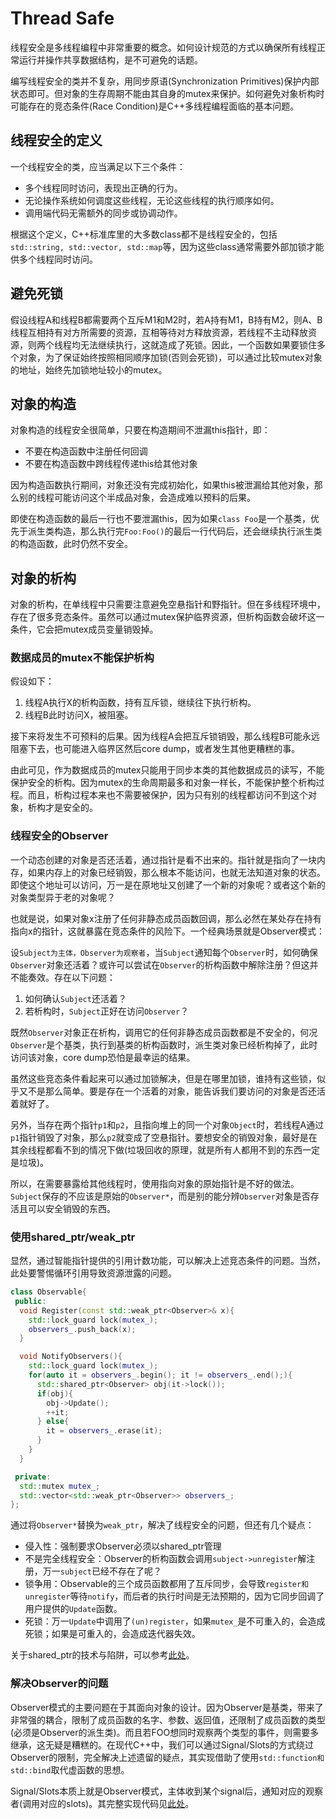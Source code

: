 # Thread Safe

线程安全是多线程编程中非常重要的概念。如何设计规范的方式以确保所有线程正常运行并操作共享数据结构，是不可避免的话题。

编写线程安全的类并不复杂，用同步原语(Synchronization Primitives)保护内部状态即可。但对象的生存周期不能由其自身的mutex来保护。如何避免对象析构时可能存在的竞态条件(Race Condition)是C++多线程编程面临的基本问题。

## 线程安全的定义

一个线程安全的类，应当满足以下三个条件：
- 多个线程同时访问，表现出正确的行为。
- 无论操作系统如何调度这些线程，无论这些线程的执行顺序如何。
- 调用端代码无需额外的同步或协调动作。

根据这个定义，C++标准库里的大多数class都不是线程安全的，包括`std::string, std::vector, std::map`等，因为这些class通常需要外部加锁才能供多个线程同时访问。

## 避免死锁

假设线程A和线程B都需要两个互斥M1和M2时，若A持有M1，B持有M2，则A、B线程互相持有对方所需要的资源，互相等待对方释放资源，若线程不主动释放资源，则两个线程均无法继续执行，这就造成了死锁。因此，一个函数如果要锁住多个对象，为了保证始终按照相同顺序加锁(否则会死锁)，可以通过比较mutex对象的地址，始终先加锁地址较小的mutex。

## 对象的构造

对象构造的线程安全很简单，只要在构造期间不泄漏this指针，即：
- 不要在构造函数中注册任何回调
- 不要在构造函数中跨线程传递this给其他对象

因为构造函数执行期间，对象还没有完成初始化，如果this被泄漏给其他对象，那么别的线程可能访问这个半成品对象，会造成难以预料的后果。

即使在构造函数的最后一行也不要泄漏this，因为如果`class Foo`是一个基类，优先于派生类构造，那么执行完`Foo:Foo()`的最后一行代码后，还会继续执行派生类的构造函数，此时仍然不安全。

## 对象的析构

对象的析构，在单线程中只需要注意避免空悬指针和野指针。但在多线程环境中，存在了很多竞态条件。虽然可以通过mutex保护临界资源，但析构函数会破坏这一条件，它会把mutex成员变量销毁掉。

### 数据成员的mutex不能保护析构

假设如下：
1. 线程A执行X的析构函数，持有互斥锁，继续往下执行析构。
2. 线程B此时访问X，被阻塞。

接下来将发生不可预料的后果。因为线程A会把互斥锁销毁，那么线程B可能永远阻塞下去，也可能进入临界区然后core dump，或者发生其他更糟糕的事。

由此可见，作为数据成员的mutex只能用于同步本类的其他数据成员的读写，不能保护安全的析构。因为mutex的生命周期最多和对象一样长，不能保护整个析构过程。而且，析构过程本来也不需要被保护，因为只有别的线程都访问不到这个对象，析构才是安全的。

### 线程安全的Observer

一个动态创建的对象是否还活着，通过指针是看不出来的。指针就是指向了一块内存，如果内存上的对象已经销毁，那么根本不能访问，也就无法知道对象的状态。即使这个地址可以访问，万一是在原地址又创建了一个新的对象呢？或者这个新的对象类型异于老的对象呢？

也就是说，如果对象x注册了任何非静态成员函数回调，那么必然在某处存在持有指向x的指针，这就暴露在竞态条件的风险下。一个经典场景就是Observer模式：

设`Subject为主体，Observer为观察者`，当`Subject`通知每个`Observer`时，如何确保`Observer`对象还活着？或许可以尝试在`Observer`的析构函数中解除注册？但这并不能奏效。存在以下问题：

1. 如何确认`Subject`还活着？
2. 若析构时，`Subject`正好在访问`Observer`？

既然`Observer`对象正在析构，调用它的任何非静态成员函数都是不安全的，何况`Observer`是个基类，执行到基类的析构函数时，派生类对象已经析构掉了，此时访问该对象，core dump恐怕是最幸运的结果。

虽然这些竞态条件看起来可以通过加锁解决，但是在哪里加锁，谁持有这些锁，似乎又不是那么简单。要是存在一个活着的对象，能告诉我们要访问的对象是否还活着就好了。

另外，当存在两个指针`p1`和`p2`，且指向堆上的同一个对象`Object`时，若线程A通过`p1`指针销毁了对象，那么`p2`就变成了空悬指针。要想安全的销毁对象，最好是在其余线程都看不到的情况下做(垃圾回收的原理，就是所有人都用不到的东西一定是垃圾)。

所以，在需要暴露给其他线程时，使用指向对象的原始指针是不好的做法。`Subject`保存的不应该是原始的`Observer*`，而是别的能分辨`Observer`对象是否存活且可以安全销毁的东西。

### 使用shared_ptr/weak_ptr

显然，通过智能指针提供的引用计数功能，可以解决上述竞态条件的问题。当然，此处要警惕循环引用导致资源泄露的问题。

```cpp
class Observable{
 public:
  void Register(const std::weak_ptr<Observer>& x){
	std::lock_guard lock(mutex_);
	observers_.push_back(x);
  }

  void NotifyObservers(){
	std::lock_guard lock(mutex_);
	for(auto it = observers_.begin(); it != observers_.end();){
	  std::shared_ptr<Observer> obj(it->lock());
	  if(obj){
		obj->Update();
		++it;
	  } else{
		it = observers_.erase(it);
	  }
	}
  }

 private:
  std::mutex mutex_;
  std::vector<std::weak_ptr<Observer>> observers_;
};
```

通过将`Observer*`替换为`weak_ptr`，解决了线程安全的问题，但还有几个疑点：

- 侵入性：强制要求Observer必须以shared_ptr管理
- 不是完全线程安全：Observer的析构函数会调用`subject->unregister`解注册，万一`subject`已经不存在了呢？
- 锁争用：Observable的三个成员函数都用了互斥同步，会导致`register和unregister`等待`notify`，而后者的执行时间是无法预期的，因为它同步回调了用户提供的`Update`函数。
- 死锁：万一`Update`中调用了`(un)register`，如果`mutex_`是不可重入的，会造成死锁；如果是可重入的，会造成迭代器失效。

关于shared_ptr的技术与陷阱，可以参考[此处](https://github.com/CnLzh/NoteBook/tree/main/CppProgramming/SharedPtr)。

### 解决Observer的问题

Observer模式的主要问题在于其面向对象的设计。因为Observer是基类，带来了非常强的耦合，限制了成员函数的名字、参数、返回值，还限制了成员函数的类型(必须是Observer的派生类)。而且若FOO想同时观察两个类型的事件，则需要多继承，这无疑是糟糕的。在现代C++中，我们可以通过Signal/Slots的方式绕过Observer的限制，完全解决上述遗留的疑点，其实现借助了使用`std::function和std::bind`取代虚函数的思想。

Signal/Slots本质上就是Observer模式，主体收到某个signal后，通知对应的观察者(调用对应的slots)。其完整实现代码见[此处](https://github.com/CnLzh/NoteBook/tree/main/ThreadProgramming/ThreadSafe/src/signal_slot.h)。